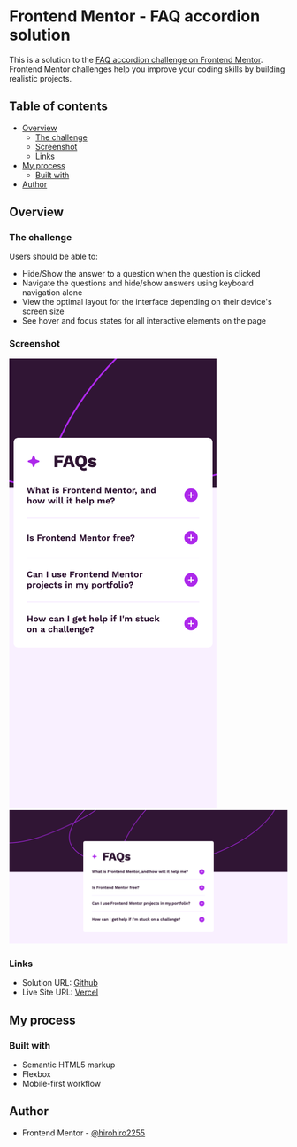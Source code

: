 # Frontend Mentor - FAQ accordion solution

This is a solution to the [FAQ accordion challenge on Frontend Mentor](https://www.frontendmentor.io/challenges/faq-accordion-wyfFdeBwBz). Frontend Mentor challenges help you improve your coding skills by building realistic projects.

## Table of contents

- [Overview](#overview)
  - [The challenge](#the-challenge)
  - [Screenshot](#screenshot)
  - [Links](#links)
- [My process](#my-process)
  - [Built with](#built-with)
- [Author](#author)

## Overview

### The challenge

Users should be able to:

- Hide/Show the answer to a question when the question is clicked
- Navigate the questions and hide/show answers using keyboard navigation alone
- View the optimal layout for the interface depending on their device's screen size
- See hover and focus states for all interactive elements on the page

### Screenshot

![Mobile](./screenshots/mobile.png)
![Desktop](./screenshots/desktop.png)

### Links

- Solution URL: [Github](https://github.com/hirohiro2255/faq-accordion)
- Live Site URL: [Vercel](https://faq-accordion-psi-nine.vercel.app/)

## My process

### Built with

- Semantic HTML5 markup
- Flexbox
- Mobile-first workflow

## Author

- Frontend Mentor - [@hirohiro2255](https://www.frontendmentor.io/profile/@hirohiro2255)
